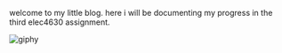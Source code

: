 welcome to my little blog. here i will be documenting my progress in the third elec4630 assignment.


![giphy](https://github.com/gp-rgb/gp-rgb.github.io/assets/131956221/20b7a146-e977-4604-b17f-a636473acfc9)
